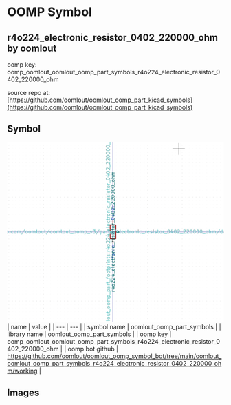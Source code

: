 # OOMP Symbol  
## r4o224_electronic_resistor_0402_220000_ohm  by oomlout  
  
oomp key: oomp_oomlout_oomlout_oomp_part_symbols_r4o224_electronic_resistor_0402_220000_ohm  
  
source repo at: [https://github.com/oomlout/oomlout_oomp_part_kicad_symbols](https://github.com/oomlout/oomlout_oomp_part_kicad_symbols)  
## Symbol  
  
[![working.png](working_600.png)](working.png)  
| name | value | 
| --- | --- | 
| symbol name | oomlout_oomp_part_symbols | 
| library name | oomlout_oomp_part_symbols | 
| oomp key | oomp_oomlout_oomlout_oomp_part_symbols_r4o224_electronic_resistor_0402_220000_ohm | 
| oomp bot github | https://github.com/oomlout/oomlout_oomp_symbol_bot/tree/main/oomlout_oomlout_oomp_part_symbols_r4o224_electronic_resistor_0402_220000_ohm/working | 
## Images  

